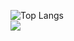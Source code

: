 ![Top Langs](https://github-readme-stats.vercel.app/api/top-langs/?username=1Cezzo&langs_count=6&bg_color=#FF0000)  
![](https://komarev.com/ghpvc/?username=1Cezzo&style=plastic&color=blueviolet)
